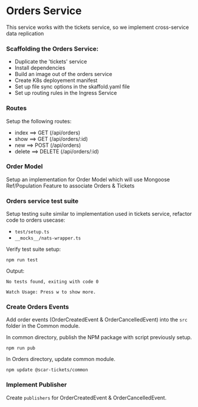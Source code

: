 # Orders Service

This service works with the tickets service, so we implement cross-service data replication

### Scaffolding the Orders Service:

- Duplicate the 'tickets' service
- Install dependencies
- Build an image out of the orders service
- Create K8s deployement manifest
- Set up file sync options in the skaffold.yaml file
- Set up routing rules in the Ingress Service

### Routes

Setup the following routes:

- index ==> GET (/api/orders)
- show ==> GET (/api/orders/:id)
- new ==> POST (/api/orders)
- delete ==> DELETE (/api/orders/:id)

### Order Model

Setup an implementation for Order Model which will use Mongoose Ref/Population Feature to associate Orders & Tickets

### Orders service test suite

Setup testing suite similar to implementation used in tickets service, refactor code to orders usecase:

- `test/setup.ts`
- `__mocks__/nats-wrapper.ts`

Verify test suite setup:

```
npm run test
```

Output:

```
No tests found, exiting with code 0

Watch Usage: Press w to show more.
```

### Create Orders Events

Add order events (OrderCreatedEvent & OrderCancelledEvent) into the `src` folder in the Common module.

In common directory, publish the NPM package with script previously setup.

```
npm run pub
```

In Orders directory, update common module.

```
npm update @scar-tickets/common
```

### Implement Publisher

Create `publishers` for OrderCreatedEvent & OrderCancelledEvent.
